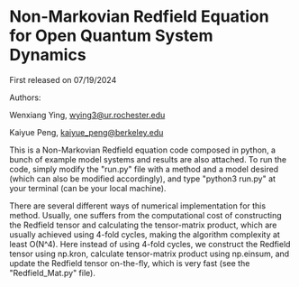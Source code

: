 # Non-Markovian Redfield Equation for Open Quantum System Dynamics

First released on 07/19/2024

Authors: 

Wenxiang Ying, wying3@ur.rochester.edu

Kaiyue Peng, kaiyue_peng@berkeley.edu

This is a Non-Markovian Redfield equation code composed in python, a bunch of example model systems and results are also attached. 
To run the code, simply modify the "run.py" file with a method and a model desired (which can also be modified accordingly), and type "python3 run.py" at your terminal (can be your local machine). 

There are several different ways of numerical implementation for this method. 
Usually, one suffers from the computational cost of constructing the Redfield tensor and calculating the tensor-matrix product, which are usually achieved using 4-fold cycles, making the algorithm complexity at least O(N^4).
Here instead of using 4-fold cycles, we construct the Redfield tensor using np.kron, calculate tensor-matrix product using np.einsum, and update the Redfield tensor on-the-fly, which is very fast (see the "Redfield_Mat.py" file).

